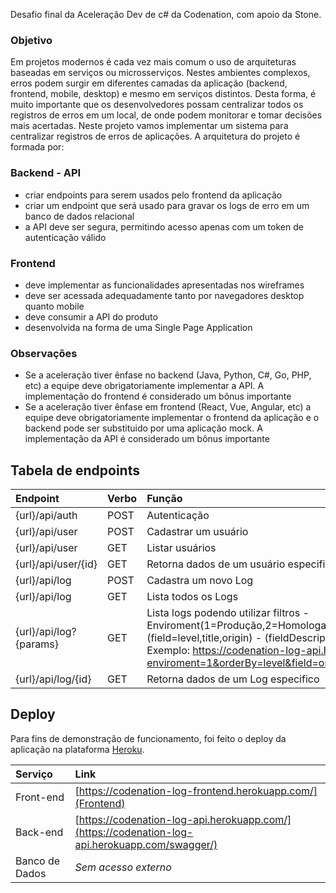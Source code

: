 Desafio final da Aceleração Dev de c# da Codenation, com apoio da Stone.

### Objetivo

Em projetos modernos é cada vez mais comum o uso de arquiteturas baseadas em serviços ou microsserviços. Nestes ambientes complexos, erros podem surgir em diferentes camadas da aplicação (backend, frontend, mobile, desktop) e mesmo em serviços distintos. Desta forma, é muito importante que os desenvolvedores possam centralizar todos os registros de erros em um local, de onde podem monitorar e tomar decisões mais acertadas. Neste projeto vamos implementar um sistema para centralizar registros de erros de aplicações.
A arquitetura do projeto é formada por:

### Backend - API

- criar endpoints para serem usados pelo frontend da aplicação
- criar um endpoint que será usado para gravar os logs de erro em um banco de dados relacional
- a API deve ser segura, permitindo acesso apenas com um token de autenticação válido

### Frontend

- deve implementar as funcionalidades apresentadas nos wireframes
- deve ser acessada adequadamente tanto por navegadores desktop quanto mobile
- deve consumir a API do produto
- desenvolvida na forma de uma Single Page Application

### Observações

- Se a aceleração tiver ênfase no backend (Java, Python, C#, Go, PHP, etc) a equipe deve obrigatoriamente implementar a API. A implementação do frontend é considerado um bônus importante
- Se a aceleração tiver ênfase em frontend (React, Vue, Angular, etc) a equipe deve obrigatoriamente implementar o frontend da aplicação e o backend pode ser substituido por uma aplicação mock. A implementação da API é considerado um bônus importante

## Tabela de endpoints

| Endpoint               | Verbo | Função                                           |
| :--- | :--- | :--- |
| {url}/api/auth         | POST  | Autenticação                                     |
| {url}/api/user         | POST  | Cadastrar um usuário                             |
| {url}/api/user         | GET   | Listar usuários                                  |
| {url}/api/user/{id}    | GET   | Retorna dados de um usuário especifico           |
| {url}/api/log          | POST  | Cadastra um novo Log                             |
| {url}/api/log          | GET   | Lista todos os Logs                              |
| {url}/api/log?{params} | GET   | Lista logs podendo utilizar filtros - Enviroment(1=Produção,2=Homologação,3=Dev) - (Orderby=level)-(field=level,title,origin) - (fieldDescription=text)<br>Exemplo: https://codenation-log-api.herokuapp.com/api/log?enviroment=1&orderBy=level&field=origin&fieldDescription=192.168.1 |
| {url}/api/log/{id}     | GET   | Retorna dados de um Log especifico               |


## Deploy

Para fins de demonstração de funcionamento, foi feito o deploy da aplicação na plataforma [Heroku](https://www.heroku.com/).

| Serviço | Link |
| :--- | :--- |
| Front-end | [https://codenation-log-frontend.herokuapp.com/](Frontend)|
| Back-end | [https://codenation-log-api.herokuapp.com/](https://codenation-log-api.herokuapp.com/swagger/) |
| Banco de Dados | *Sem acesso externo* |
